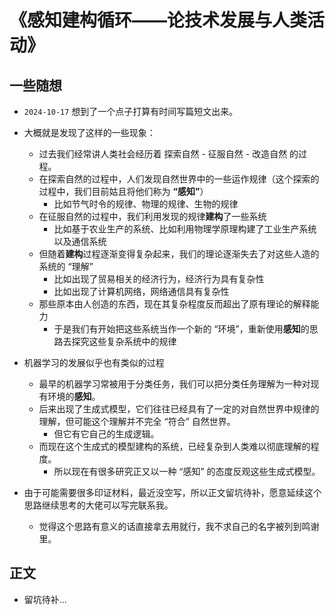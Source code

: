# 《感知建构循环——论技术发展与人类活动》

## 一些随想

- `2024-10-17` 想到了一个点子打算有时间写篇短文出来。
- 大概就是发现了这样的一些现象：
  - 过去我们经常讲人类社会经历着 探索自然 - 征服自然 - 改造自然 的过程。
  - 在探索自然的过程中，人们发现自然世界中的一些运作规律（这个探索的过程中，我们目前姑且将他们称为 **“感知”**）
    - 比如节气时令的规律、物理的规律、生物的规律
  - 在征服自然的过程中，我们利用发现的规律**建构**了一些系统
    - 比如基于农业生产的系统、比如利用物理学原理构建了工业生产系统以及通信系统
  - 但随着**建构**过程逐渐变得复杂起来，我们的理论逐渐失去了对这些人造的系统的 “理解”
    - 比如出现了贸易相关的经济行为，经济行为具有复杂性
    - 比如出现了计算机网络，网络通信具有复杂性
  - 那些原本由人创造的东西，现在其复杂程度反而超出了原有理论的解释能力
    - 于是我们有开始把这些系统当作一个新的 “环境”，重新使用**感知**的思路去探究这些复杂系统中的规律
- 机器学习的发展似乎也有类似的过程
  - 最早的机器学习常被用于分类任务，我们可以把分类任务理解为一种对现有环境的**感知**。
  - 后来出现了生成式模型，它们往往已经具有了一定的对自然世界中规律的理解，但可能这个理解并不完全 “符合” 自然世界。
    - 但它有它自己的生成逻辑。
  - 而现在这个生成式的模型建构的系统，已经复杂到人类难以彻底理解的程度。
    - 所以现在有很多研究正又以一种 “感知” 的态度反观这些生成式模型。

- 由于可能需要很多印证材料，最近没空写，所以正文留坑待补，愿意延续这个思路继续思考的大佬可以写完联系我。
  - 觉得这个思路有意义的话直接拿去用就行，我不求自己的名字被列到鸣谢里。

## 正文

- 留坑待补...

